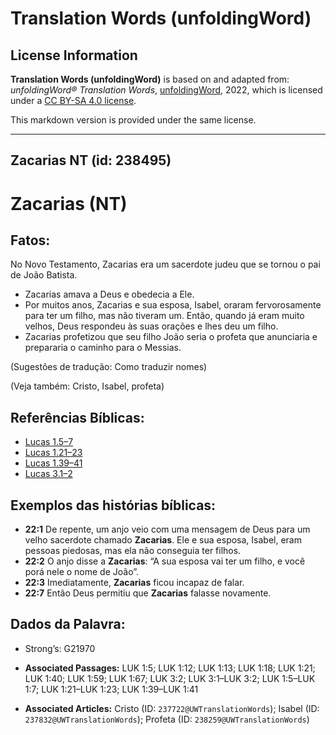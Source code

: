 # Translation Words (unfoldingWord)

## License Information

**Translation Words (unfoldingWord)** is based on and adapted from: _unfoldingWord® Translation Words_, [unfoldingWord](https://unfoldingword.org/utw), 2022, which is licensed under a [CC BY-SA 4.0 license](https://creativecommons.org/licenses/by-sa/4.0/legalcode.en).

This markdown version is provided under the same license.



--------------------------------

## Zacarias NT (id: 238495)

Zacarias (NT)
=============

Fatos:
------

No Novo Testamento, Zacarias era um sacerdote judeu que se tornou o pai de João Batista.

* Zacarias amava a Deus e obedecia a Ele.
* Por muitos anos, Zacarias e sua esposa, Isabel, oraram fervorosamente para ter um filho, mas não tiveram um. Então, quando já eram muito velhos, Deus respondeu às suas orações e lhes deu um filho.
* Zacarias profetizou que seu filho João seria o profeta que anunciaria e prepararia o caminho para o Messias.

(Sugestões de tradução: Como traduzir nomes)

(Veja também: Cristo, Isabel, profeta)

Referências Bíblicas:
---------------------

* [Lucas 1\.5–7](https://ref.ly/Luke1:5-Luke1:7)
* [Lucas 1\.21–23](https://ref.ly/Luke1:21-Luke1:23)
* [Lucas 1\.39–41](https://ref.ly/Luke1:39-Luke1:41)
* [Lucas 3\.1–2](https://ref.ly/Luke3:1-Luke3:2)

Exemplos das histórias bíblicas:
--------------------------------

* **22:1** De repente, um anjo veio com uma mensagem de Deus para um velho sacerdote chamado **Zacarias**. Ele e sua esposa, Isabel, eram pessoas piedosas, mas ela não conseguia ter filhos.
* **22:2** O anjo disse a **Zacarias**: “A sua esposa vai ter um filho, e você porá nele o nome de João”.
* **22:3** Imediatamente, **Zacarias** ficou incapaz de falar.
* **22:7** Então Deus permitiu que **Zacarias** falasse novamente.

Dados da Palavra:
-----------------

* Strong’s: G21970

* **Associated Passages:** LUK 1:5; LUK 1:12; LUK 1:13; LUK 1:18; LUK 1:21; LUK 1:40; LUK 1:59; LUK 1:67; LUK 3:2; LUK 3:1–LUK 3:2; LUK 1:5–LUK 1:7; LUK 1:21–LUK 1:23; LUK 1:39–LUK 1:41
* **Associated Articles:** Cristo (ID: `237722@UWTranslationWords`); Isabel (ID: `237832@UWTranslationWords`); Profeta (ID: `238259@UWTranslationWords`)

